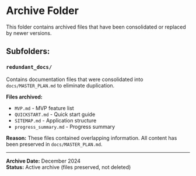 # Archive Folder

This folder contains archived files that have been consolidated or replaced by newer versions.

## Subfolders:

### **`redundant_docs/`**
Contains documentation files that were consolidated into `docs/MASTER_PLAN.md` to eliminate duplication.

**Files archived:**
- `MVP.md` - MVP feature list
- `QUICKSTART.md` - Quick start guide  
- `SITEMAP.md` - Application structure
- `progress_summary.md` - Progress summary

**Reason:** These files contained overlapping information. All content has been preserved in `docs/MASTER_PLAN.md`.

---

**Archive Date:** December 2024  
**Status:** Active archive (files preserved, not deleted)
